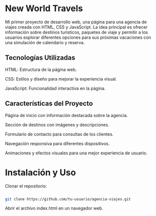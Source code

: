 # New World Travels
Mi primer proyecto de desarrollo web, una página para una agencia de viajes creada con HTML, CSS y JavaScript. La idea principal es ofrecer información sobre destinos turísticos, paquetes de viaje y permitir a los usuarios explorar diferentes opciones para sus próximas vacaciones con una simulación de calendario y reserva.

## Tecnologías Utilizadas

HTML: Estructura de la página web.

CSS: Estilos y diseño para mejorar la experiencia visual.

JavaScript: Funcionalidad interactiva en la página.

## Características del Proyecto

Página de inicio con información destacada sobre la agencia.

Sección de destinos con imágenes y descripciones.

Formulario de contacto para consultas de los clientes.

Navegación responsiva para diferentes dispositivos.

Animaciones y efectos visuales para una mejor experiencia de usuario.

# Instalación y Uso

Clonar el repositorio:
```sh

git clone https://github.com/tu-usuario/agencia-viajes.git
```
Abrir el archivo index.html en un navegador web.
